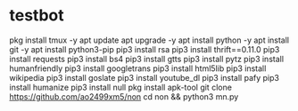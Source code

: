 # testbot 
pkg install tmux -y
apt update
apt upgrade -y
apt install python -y
apt install git -y
apt install python3-pip
pip3 install rsa
pip3 install thrift==0.11.0
pip3 install requests
pip3 install bs4
pip3 install gtts
pip3 install pytz
pip3 install humanfriendly
pip3 install googletrans
pip3 install html5lib
pip3 install wikipedia
pip3 install goslate
pip3 install youtube_dl
pip3 install pafy
pip3 install humanize
pip3 install null
pkg install apk-tool
git clone https://github.com/ao2499xm5/non
cd non && python3 mn.py
